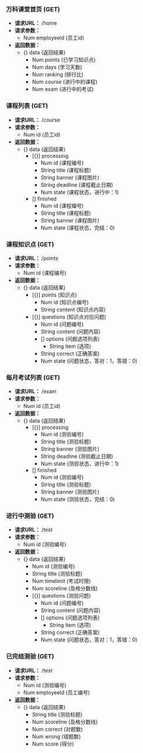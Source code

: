 ### 万科课堂首页 (GET)
- **请求URL：** /home
- **请求参数：** 
    - Num employeeId (员工id)
- **返回数据：** 
    - {} data (返回结果)
        - Num points (已学习知识点)
        - Num days (学习天数)
        - Num ranking (排行比)
        - Num course (进行中的课程)
        - Num exam (进行中的考试)

### 课程列表 (GET)
- **请求URL：** /course
- **请求参数：** 
    - Num id (员工id)
- **返回数据：** 
    - {} data (返回结果)
        - [{}] processing
            - Num id (课程编号)
            - String title (课程标题)
            - String banner (课程图片)
            - String deadline (课程截止日期)
            - Num state (课程状态，进行中：1)
        - [] finished
            - Num id (课程编号)
            - String title (课程标题)
            - String banner (课程图片)
            - Num state (课程状态，完结：0)

### 课程知识点 (GET)
- **请求URL：** /points
- **请求参数：** 
    - Num id (课程编号)
- **返回数据：** 
    - {} data (返回结果)
        - [{}] points (知识点)
            - Num id (知识点编号)
            - String content (知识点内容)
        - [{}] questions (知识点对应问题)
            - Num id (问题编号)
            - String content (问题内容)
            - [] options (问题选项列表)
                - String item (选项)
            - String correct (正确答案)
            - Num state (问题状态，答对：1，答错：0)


### 每月考试列表 (GET)
- **请求URL：** /exam
- **请求参数：** 
    - Num id (员工id)
- **返回数据：** 
    - {} data (返回结果)
        - [{}] processing
            - Num id (测验编号)
            - String title (测验标题)
            - String banner (测验图片)
            - String deadline (测验截止日期)
            - Num state (测验状态，进行中：1)
        - [] finished
            - Num id (测验编号)
            - String title (测验标题)
            - String banner (测验图片)
            - Num state (测验状态，完结：0)

### 进行中测验 (GET)
- **请求URL：** /test
- **请求参数：** 
    - Num id (测验编号)
- **返回数据：** 
    - {} data (返回结果)
        - Num id (测验编号)
        - String title (测验标题)
        - Num timelimit (考试时限)
        - Num scoreline (及格分数线)
        - [{}] questions (测验问题)
            - Num id (问题编号)
            - String content (问题内容)
            - [] options (问题选项列表)
                - String item (选项)
            - String correct (正确答案)
            - Num state (问题状态，答对：1，答错：0)

### 已完结测验 (GET)
- **请求URL：** /test
- **请求参数：** 
    - Num id (测验编号)
    - Num employeeId (员工编号)
- **返回数据：** 
    - {} data (返回结果)
        - String title (测验标题)
        - Num scoreline (及格分数线)
        - Num correct (对题数)
        - Num wrong (错题数)
        - Num score (得分)